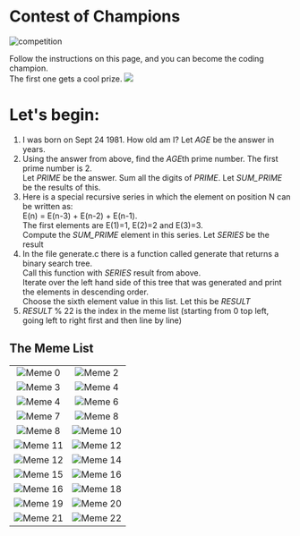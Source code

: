 # Contest of Champions
![competition](pictures/nerds.png)

Follow the instructions on this page, and you can become the coding champion.<br>
The first one gets a cool prize.
![](pictures/thecakeisalie.jpeg)

# Let's begin:

1. I was born on Sept 24 1981. How old am I? Let *AGE* be the answer in years.
2. Using the answer from above, find the *AGE*th prime number. The first prime number is 2.<br>
Let *PRIME* be the answer. Sum all the digits of *PRIME*. Let *SUM_PRIME* be the results of this.
3. Here is a special recursive series in which the element on position N can be written as:<br>
E(n) = E(n-3) + E(n-2) + E(n-1).<br>
The first elements are E(1)=1, E(2)=2 and E(3)=3.<br>
Compute the *SUM_PRIME* element in this series. Let *SERIES* be the result
4. In the file generate.c there is a function called generate that returns a binary search tree.<br>
Call this function with *SERIES* result from above.<br>
Iterate over the left hand side of this tree that was generated and print the elements in descending order. <br>
Choose the sixth element value in this list. Let this be *RESULT*
5. *RESULT* % 22 is the index in the meme list (starting from 0 top left, going left to right first and then line by line)


## The Meme List
|                              |                              |
|:----------------------------:|:----------------------------:|
|  ![Meme 0](pictures/1.jpeg)  |  ![Meme 2](pictures/2.jpeg)  |
|  ![Meme 3](pictures/3.jpeg)  |  ![Meme 4](pictures/4.jpeg)  |
|  ![Meme 4](pictures/5.jpeg)  |  ![Meme 6](pictures/6.jpeg)  |
|  ![Meme 7](pictures/7.jpeg)  |  ![Meme 8](pictures/8.jpeg)  |
|  ![Meme 8](pictures/9.jpeg)  | ![Meme 10](pictures/10.jpeg) |
| ![Meme 11](pictures/11.jpeg) | ![Meme 12](pictures/12.jpeg) |
| ![Meme 12](pictures/13.png)  | ![Meme 14](pictures/14.jpeg) |
| ![Meme 15](pictures/15.jpeg) | ![Meme 16](pictures/16.jpeg) |
| ![Meme 16](pictures/17.jpeg) | ![Meme 18](pictures/18.jpeg) | 
| ![Meme 19](pictures/19.jpeg) | ![Meme 20](pictures/20.png)  |
| ![Meme 21](pictures/21.webp) | ![Meme 22](pictures/22.png)  |

